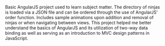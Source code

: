 Basic AngularJS project used to learn subject matter. The directory of ninjas is loaded via a JSON file and can be ordered through the use of AngularJS' order function. Includes sample animations upon addition and removal of ninjas or when navigating between views. This project helped me better understand the basics of AngularJS and its utilization of two-way data binding as well as serving as an introduction to MVC design patterns in JavaScript. 

